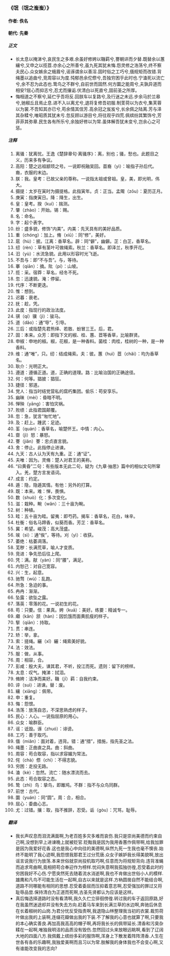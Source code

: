 ### 《氓（氓之蚩蚩）》

#### 作者: 佚名

#### 朝代: 先秦

##### **正文**

- 长太息以掩涕兮,哀民生之多艰.余虽好修姱以鞿羁兮,謇朝谇而夕替.既替余以蕙纕兮,又申之以揽茝.亦余心之所善兮,虽九死其犹未悔.怨灵修之浩荡兮,终不察夫民心.众女嫉余之蛾眉兮,谣诼谓余以善淫.固时俗之工巧兮,偭规矩而改错.背绳墨以追曲兮,竞周容以为度.忳郁邑余佗傺兮,吾独穷困乎此时也.宁溘死以流亡兮,余不忍为此态也.鸷鸟之不群兮,自前世而固然.何方圜之能周兮,夫孰异道而相安?屈心而抑志兮,忍尤而攘诟.伏清白以死直兮,固前圣之所厚。
- 悔相道之不察兮,延伫乎吾将反.回朕车以复路兮,及行迷之未远.步余马於兰皋兮,驰椒丘且焉止息.进不入以离尤兮,退将复修吾初服.制芰荷以为衣兮,集芙蓉以为裳.不吾知其亦已兮,苟余情其信芳.高余冠之岌岌兮,长余佩之陆离.芳与泽其杂糅兮,唯昭质其犹未亏.忽反顾以游目兮,将往观乎四荒.佩缤纷其繁饰兮,芳菲菲其弥章.民生各有所乐兮,余独好修以为常.虽体解吾犹未变兮,岂余心之可惩。

##### **注释**

1. 离骚：犹离忧。王逸《楚辞章句·离骚序》：离，别也；骚，愁也。此题目之义，历来多有争议。
2. 高阳：楚之远祖颛顼之号。一说即祝融吴回。苗裔（yì）：喻指子孙后代。裔，衣服的末边。
3. 朕：我。皇考：已故父亲的尊称。一说指太祖或曾祖。皇，美，即光明，伟大。
4. 摄提：太岁在寅时为摄提格。此指寅年。贞：正当。孟陬（zōu）：夏历正月。
5. 庚寅：指庚寅日。降：降生，出生。
6. 皇：皇考。揆（kuí）：揣测。
7. 肇（zhào）：开始。锡：赐。
8. 名：命名。
9. 字：起个表字。
10. 纷：盛多貌，修饰“内美”。内美：先天具有的美好品质。
11. 重（chóng）：加上。脩（xiū）：同“修”，美好。
12. 扈（hù）：披。江离：香草名。辟：同“僻”，幽僻。芷：白芷，香草名。
13. 纫（rèn）：草有茎叶可做绳索。秋兰：香草名。即泽兰，秋季开花。
14. 汩（yù）：水流急貌。此用以形容时光飞逝。
15. 不吾与：即“不与吾”。与，等待。
16. 搴（qiān）：摘。阰（pí）：山坡。
17. 揽：采。宿莽：草名，经冬不死。
18. 忽：迅速貌。淹：停留。
19. 代序：不断更迭。
20. 惟：想到。
21. 迟暮：衰老。
22. 抚：趁，凭。
23. 此度：指现行的政治法度。
24. 骐（qí）骥（jì）：骏马。
25. 道（dǎo）：通“导”，引导。
26. 三后：或指楚先君熊绎、若敖、蚡冒三王。后，君。
27. 固：本来。众芳：即指下文的椒、桂、蕙、茝等香草，比喻群贤。
28. 申椒：申地的椒。椒，花椒，是一种香料。菌桂：肉桂，桂树的一种，是一种香料。
29. 维：通“唯”，只。纫：结成绳索。夫：彼。蕙（huì）茝（chǎi）：均为香草名。
30. 耿介：光明正大。
31. 遵道：遵循正道。道，正确的道理。路：比喻治国的正确途径。
32. 何：何等。猖披：猖狂。
33. 捷径：邪道。
34. 党人：指当时结党营私的腐朽集团。偷乐：苟安享乐。
35. 幽昧（mèi）：昏暗不明。
36. 惮殃（yāng）：害怕灾祸。
37. 败绩：此指君国颠覆。
38. 忽：急，犹言“匆忙地”。
39. 及：赶上。踵武：足迹。
40. 荃（quán）：香草名，喻楚怀王。中情：内心。
41. 齌（jì）怒：暴怒。
42. 謇（jiǎn）謇：忠贞直言貌。
43. 舍：停止。此指停止进谏。
44. 九天：古人认为天有九重。正：通“证”。
45. 夫唯：因为。灵脩：楚人对君王的美称。
46. “曰黄昏”二句：有些版本无此二句，疑为《九章·抽思》篇中的相似文句所窜入。羌，楚方言发语词。
47. 成言：约定。
48. 遁：隐，隐遁其情。有他：另外的打算。
49. 既：本来。难：惮，畏惧。
50. 数（shuò）化：多次变化。
51. 滋：栽种。畹（wǎn）：三十亩为畹。
52. 树：种植。
53. 畦：五十亩为畦。留夷：即芍药。揭车：香草名，花白，味辛。
54. 杜衡：俗名马蹄香，似葵而香。芳芷：香草名。
55. 冀：希望。峻茂：高大茂盛。
56. 竢（sì）：通“俟”，等待。刈（yì）：收获。
57. 萎绝：枯萎凋落。
58. 芜秽：长满荒草，喻人才变质。
59. 竞进：争先恐后往上爬。
60. 凭：满。猒（yàn）：同“餍”，满足。
61. 内恕己：对自己宽容。
62. 兴：生，起意。
63. 驰骛（wù）：乱跑。
64. 所急：急迫的事。
65. 冉冉：渐渐。
66. 坠露：欲坠之露。
67. 落英：零落的花。一说初生的花。
68. 苟：只要。信：果真。姱（kuā）：美好。练要：精诚专一。
69. 顑（kǎn）颔（hàn）：因饥饿而面黄肌瘦的样子。
70. 掔（qiān）：持取。
71. 贯：串连。
72. 矫：举，拿。
73. 索：搓绳。纚（xǐ）纚：绳索美好貌。
74. 法：效法。
75. 服：做，从事。
76. 周：相容，合。
77. 彭咸：殷大夫，谏其君，不听，投江而死。遗则：留下的榜样。
78. 太息：叹气。掩涕：拭泪。
79. 脩姱：洁净而美好。鞿（jī）羁：自我约束。
80. 谇（suì）：进谏。替：废。
81. 纕（xiāng）：佩带。
82. 申：重复。
83. 悔：怨恨。
84. 浩荡：放荡自恣，不深思熟虑的样子。
85. 民心：人心。一说指屈原的用心。
86. 众女：喻群臣。
87. 谣：诋毁。诼（zhuó）：诽谤。
88. 工巧：善于取巧。
89. 偭（miǎn）：面对着，违背。错：通“措”，措施，指先圣之法。
90. 绳墨：正曲直之具。曲：斜曲。
91. 周容：苟合取容，指以求容媚为常法。
92. 侘（chà）傺（chì）：不得志貌。
93. 穷困：走投无路。
94. 溘（kè）：忽然。流亡：随水漂流而去。
95. 此态：苟合取容之态。
96. 鸷（zhì）鸟：挚鸟，即雎鸠。不群：指不与众鸟同群。
97. 前世：古代。
98. 圜（yuán）：同“圆”。周：合，相合。
99. 屈心：委曲心志。
100. 尤：过错。攘：取，指不推辞，忍受。诟（gòu）：咒骂，耻辱。

##### **翻译**

- 我长声叹息而泪流满面啊,为老百姓多灾多难而哀伤.我只是崇尚美德而约束自己啊,没想到早上进谏晚上就被贬官.贬黜我是因为我用香蕙作佩带啊,给我加罪是因为我爱好花香.这也是我心中向往的美德啊,纵然九死一生我也毫不懊丧.始终不能明了我心迹啊,我怨恨我那君王过分荒唐.众女子嫉妒我长得美貌啊,放出谣言说我行为放荡.本来世俗就崇尚投机取巧啊,任意而为将规矩背向.违背准蝇而追求弯曲啊,竟相把苟合奉迎作为榜样.忧闷失意啊我孤独彷徨,忍受着此时的穷困我好不心伤.宁愿突然死去随着流水消逝啊,我也不肯做出世俗小人的模样.雄鹰和凡鸟不可能生活在一起啊,自古以来就是这样.方枘圆凿自然不能结合啊,道路不同哪能有相同的思想.忍受着委屈而压抑着意志啊,忍受强加的罪过又将耻辱品尝.保持清白为正道而死啊,古圣先贤都认为应该是这样。
- 真后悔选择道路时没有看清啊,我久久伫立徘徊傍徨.转过我的车子返回原路,好在我虽然迷途却并没有失去方向.赶着马车来到长满兰草的水边啊,奔驰后休息在长着椒树的山岗.为君分忧反受指责啊,我退隐山林整理我当初的衣裳.裁剪荷叶做出我的上装啊,连缀花瓣做出我的下装.不了解我的心意也就算了啊,只要我的本心确实善良.再加高我高高的帽子啊,再将我长长的佩带延长.清香和污臭杂糅在一起啊,唯独我明洁的品质没有毁伤.忽然回过头来放眼远眺啊,看到了辽阔大地的四面八方.我佩戴上缤纷多彩的服饰啊,浑身上下散发着阵阵清香.人生在世各有各的乐趣啊,我独爱美啊而且习以为常.肢解我的身体我也不会变心啊,又有谁能改变我的志向?